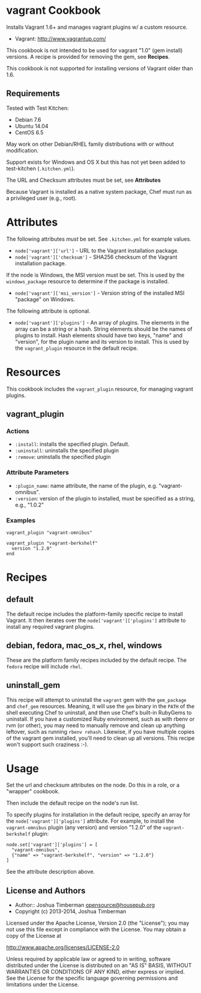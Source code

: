 vagrant Cookbook
================

Installs Vagrant 1.6+ and manages vagrant plugins w/ a custom
resource.

* Vagrant: http://www.vagrantup.com/

This cookbook is not intended to be used for vagrant "1.0" (gem
install) versions. A recipe is provided for removing the gem, see __Recipes__.

This cookbook is not supported for installing versions of Vagrant older than 1.6.

Requirements
------------

Tested with Test Kitchen:

* Debian 7.6
* Ubuntu 14.04
* CentOS 6.5

May work on other Debian/RHEL family distributions with or without modification.

Support exists for Windows and OS X but this has not yet been added to test-kitchen (`.kitchen.yml`).

The URL and Checksum attributes must be set, see __Attributes__

Because Vagrant is installed as a native system package, Chef must run as a privileged user (e.g., root).

Attributes
==========

The following attributes *must* be set. See `.kitchen.yml` for example values.

* `node['vagrant']['url']` - URL to the Vagrant installation package.
* `node['vagrant']['checksum']` - SHA256 checksum of the Vagrant
  installation package.

If the node is Windows, the MSI version must be set. This is used by
the `windows_package` resource to determine if the package is
installed.

* `node['vagrant']['msi_version']` - Version string of the installed
  MSI "package" on Windows.

The following attribute is optional.

* `node['vagrant']['plugins']` - An array of plugins. The elements in
  the array can be a string or a hash. String elements should be the
  names of plugins to install. Hash elements should have two keys,
  "name" and "version", for the plugin name and its version to
  install. This is used by the `vagrant_plugin` resource in the
  default recipe.

Resources
=========

This cookbook includes the `vagrant_plugin` resource, for managing
vagrant plugins.

## vagrant_plugin

### Actions

- `:install`: installs the specified plugin. Default.
- `:uninstall`: uninstalls the specified plugin
- `:remove`: uninstalls the specified plugin

### Attribute Parameters

- `:plugin_name`: name attribute, the name of the plugin, e.g.
  "vagrant-omnibus".
- `:version`: version of the plugin to installed, must be specified as
  a string, e.g., "1.0.2"

### Examples

    vagrant_plugin "vagrant-omnibus"

    vagrant_plugin "vagrant-berkshelf"
      version "1.2.0"
    end

Recipes
=======

## default

The default recipe includes the platform-family specific recipe to
install Vagrant. It then iterates over the
`node['vagrant']['plugins']` attribute to install any required vagrant
plugins.

## debian, fedora, mac_os_x, rhel, windows

These are the platform family recipes included by the default recipe.
The `fedora` recipe will include `rhel`.

## uninstall_gem

This recipe will attempt to uninstall the `vagrant` gem with the
`gem_package` and `chef_gem` resources. Meaning, it will use the `gem`
binary in the `PATH` of the shell executing Chef to uninstall, and
then use Chef's built-in RubyGems to uninstall. If you have a
customized Ruby environment, such as with rbenv or rvm (or other), you
may need to manually remove and clean up anything leftover, such as
running `rbenv rehash`. Likewise, if you have multiple copies of the
vagrant gem installed, you'll need to clean up all versions. This
recipe won't support such craziness :-).

Usage
=====

Set the url and checksum attributes on the node. Do this in a role, or
a "wrapper" cookbook.

Then include the default recipe on the node's run list.

To specify plugins for installation in the default recipe, specify an
array for the `node['vagrant']['plugins']` attribute. For example, to
install the `vagrant-omnibus` plugin (any version) and version "1.2.0"
of the `vagrant-berkshelf` plugin:

    node.set['vagrant']['plugins'] = [
      "vagrant-omnibus",
      {"name" => "vagrant-berkshelf", "version" => "1.2.0"}
    ]

See the attribute description above.

License and Authors
-------------------

* Author:: Joshua Timberman <opensource@housepub.org>
* Copyright (c) 2013-2014, Joshua Timberman

Licensed under the Apache License, Version 2.0 (the "License");
you may not use this file except in compliance with the License.
You may obtain a copy of the License at

   http://www.apache.org/licenses/LICENSE-2.0

Unless required by applicable law or agreed to in writing, software
distributed under the License is distributed on an "AS IS" BASIS,
WITHOUT WARRANTIES OR CONDITIONS OF ANY KIND, either express or implied.
See the License for the specific language governing permissions and
limitations under the License.
